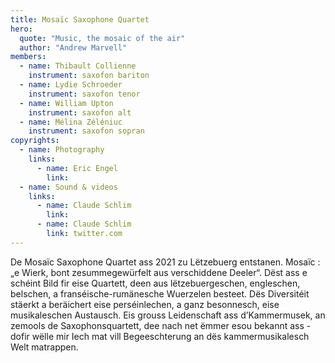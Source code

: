 ```yaml
---
title: Mosaïc Saxophone Quartet
hero:
  quote: "Music, the mosaic of the air"
  author: "Andrew Marvell"
members:
  - name: Thibault Collienne
    instrument: saxofon bariton
  - name: Lydie Schroeder
    instrument: saxofon tenor
  - name: William Upton
    instrument: saxofon alt
  - name: Mélina Zéléniuc
    instrument: saxofon sopran
copyrights:
  - name: Photography
    links:
      - name: Eric Engel
        link: 
  - name: Sound & videos
    links:  
      - name: Claude Schlim
        link: 
      - name: Claude Schlim
        link: twitter.com
---
```


De Mosaïc Saxophone Quartet ass 2021 zu Lëtzebuerg entstanen.
Mosaïc : „e Wierk, bont zesummegewürfelt aus verschiddene Deeler“.
Dëst ass e schéint Bild fir eise Quartett, deen aus lëtzebuergeschen, engleschen, belschen, a franséische-rumänesche Wuerzelen besteet.
Dës Diversitéit stäerkt a beräichert eise perséinlechen, a ganz besonnesch, eise musikaleschen Austausch.
Eis grouss Leidenschaft ass d’Kammermusek, an zemools de Saxophonsquartett, dee nach net ëmmer esou bekannt ass -
dofir wëlle mir Iech mat vill Begeeschterung an dës kammermusikalesch Welt matrappen.
